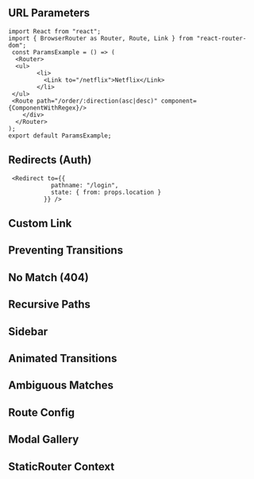 ## URL Parameters

```
import React from "react";
import { BrowserRouter as Router, Route, Link } from "react-router-dom";
 const ParamsExample = () => (
  <Router>
  <ul>
        <li>
          <Link to="/netflix">Netflix</Link>
        </li>
 </ul> 
 <Route path="/order/:direction(asc|desc)" component={ComponentWithRegex}/>
    </div>
  </Router>
);
export default ParamsExample;
```
## Redirects (Auth)
```
 <Redirect to={{
            pathname: "/login",
            state: { from: props.location }
          }} />
```

## Custom Link

## Preventing Transitions

## No Match (404)

## Recursive Paths

## Sidebar

## Animated Transitions

## Ambiguous Matches

## Route Config

## Modal Gallery

## StaticRouter Context
